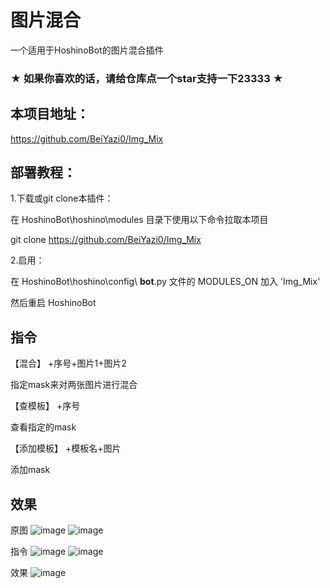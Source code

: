 # 图片混合

一个适用于HoshinoBot的图片混合插件

### ★ 如果你喜欢的话，请给仓库点一个star支持一下23333 ★

## 本项目地址：

https://github.com/BeiYazi0/Img_Mix

## 部署教程：

1.下载或git clone本插件：

在 HoshinoBot\hoshino\modules 目录下使用以下命令拉取本项目

git clone https://github.com/BeiYazi0/Img_Mix

2.启用：

在 HoshinoBot\hoshino\config\ **bot**.py 文件的 MODULES_ON 加入 'Img_Mix'

然后重启 HoshinoBot

## 指令

【混合】 +序号+图片1+图片2

指定mask来对两张图片进行混合

【查模板】 +序号

查看指定的mask

【添加模板】 +模板名+图片

添加mask

## 效果

原图
![image](main/images/example/black1.jpg)
![image](main/images/example/white1.jpg)

指令
![image](main/images/example/mask5.jpg)
![image](main/images/example/mix5.jpg)

效果
![image](main/images/example/mix5_res.jpg)
